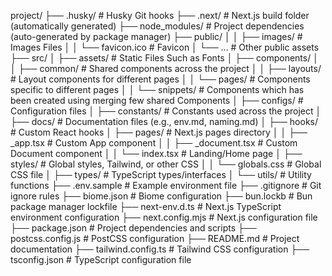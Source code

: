 project/
├── .husky/                     # Husky Git hooks
├── .next/                      # Next.js build folder (automatically generated)
├── node_modules/               # Project dependencies (auto-generated by package manager)
├── public/
│   │   ├── images/             # Images Files
│   │   └── favicon.ico         # Favicon
│   └── ...                     # Other public assets
├── src/
│   ├── assets/                 # Static Files Such as Fonts
│   ├── components/
│   │   ├── common/             # Shared components across the project
│   │   ├── layouts/            # Layout components for different pages
│   │   └── pages/              # Components specific to different pages
│   │   └── snippets/           # Components which has been created using merging few shared Components
│   ├── configs/                # Configuration files
│   ├── constants/              # Constants used across the project
│   ├── docs/                   # Documentation files (e.g., env.md, naming.md)
│   ├── hooks/                  # Custom React hooks
│   ├── pages/                  # Next.js pages directory
│   │   ├── _app.tsx            # Custom App component
│   │   ├── _document.tsx       # Custom Document component
│   │   └── index.tsx           # Landing/Home page
│   ├── styles/                 # Global styles, Tailwind, or other CSS
│   │   └── globals.css         # Global CSS file
│   ├── types/                  # TypeScript types/interfaces
│   └── utils/                  # Utility functions
├── .env.sample                 # Example environment file
├── .gitignore                  # Git ignore rules
├── biome.json                  # Biome configuration
├── bun.lockb                   # Bun package manager lockfile
├── next-env.d.ts               # Next.js TypeScript environment configuration
├── next.config.mjs             # Next.js configuration file
├── package.json                # Project dependencies and scripts
├── postcss.config.js           # PostCSS configuration
├── README.md                   # Project documentation
├── tailwind.config.ts          # Tailwind CSS configuration
├── tsconfig.json               # TypeScript configuration file
